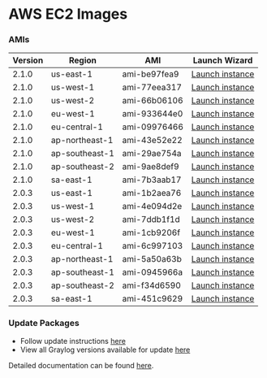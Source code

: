 AWS EC2 Images
==============

### AMIs

| Version | Region | AMI | Launch Wizard |
|---------|--------|-----|-------------|
| 2.1.0  | us-east-1 | ami-be97fea9 | [Launch instance](https://console.aws.amazon.com/ec2/v2/home?region=us-east-1#LaunchInstanceWizard:ami=ami-be97fea9) |
| 2.1.0  | us-west-1 | ami-77eea317 | [Launch instance](https://console.aws.amazon.com/ec2/v2/home?region=us-west-1#LaunchInstanceWizard:ami=ami-77eea317) |
| 2.1.0  | us-west-2 | ami-66b06106 | [Launch instance](https://console.aws.amazon.com/ec2/v2/home?region=us-west-2#LaunchInstanceWizard:ami=ami-66b06106) |
| 2.1.0  | eu-west-1 | ami-933644e0 | [Launch instance](https://console.aws.amazon.com/ec2/v2/home?region=eu-west-1#LaunchInstanceWizard:ami=ami-933644e0) |
| 2.1.0  | eu-central-1 | ami-09976466 | [Launch instance](https://console.aws.amazon.com/ec2/v2/home?region=eu-central-1#LaunchInstanceWizard:ami=ami-09976466) |
| 2.1.0  | ap-northeast-1 | ami-43e52e22 | [Launch instance](https://console.aws.amazon.com/ec2/v2/home?region=ap-northeast-1#LaunchInstanceWizard:ami=ami-43e52e22) |
| 2.1.0  | ap-southeast-1 | ami-29ae754a | [Launch instance](https://console.aws.amazon.com/ec2/v2/home?region=ap-southeast-1#LaunchInstanceWizard:ami=ami-29ae754a) |
| 2.1.0  | ap-southeast-2 | ami-9ae8def9 | [Launch instance](https://console.aws.amazon.com/ec2/v2/home?region=ap-southeast-2#LaunchInstanceWizard:ami=ami-9ae8def9) |
| 2.1.0  | sa-east-1 | ami-7b3aab17 | [Launch instance](https://console.aws.amazon.com/ec2/v2/home?region=sa-east-1#LaunchInstanceWizard:ami=ami-7b3aab17) |
| 2.0.3  | us-east-1 | ami-1b2aea76 | [Launch instance](https://console.aws.amazon.com/ec2/v2/home?region=us-east-1#LaunchInstanceWizard:ami=ami-1b2aea76) |
| 2.0.3  | us-west-1 | ami-4e094d2e | [Launch instance](https://console.aws.amazon.com/ec2/v2/home?region=us-west-1#LaunchInstanceWizard:ami=ami-4e094d2e) |
| 2.0.3  | us-west-2 | ami-7ddb1f1d | [Launch instance](https://console.aws.amazon.com/ec2/v2/home?region=us-west-2#LaunchInstanceWizard:ami=ami-7ddb1f1d) |
| 2.0.3  | eu-west-1 | ami-1cb9206f | [Launch instance](https://console.aws.amazon.com/ec2/v2/home?region=eu-west-1#LaunchInstanceWizard:ami=ami-1cb9206f) |
| 2.0.3  | eu-central-1 | ami-6c997103 | [Launch instance](https://console.aws.amazon.com/ec2/v2/home?region=eu-central-1#LaunchInstanceWizard:ami=ami-6c997103) |
| 2.0.3  | ap-northeast-1 | ami-5a50a63b | [Launch instance](https://console.aws.amazon.com/ec2/v2/home?region=ap-northeast-1#LaunchInstanceWizard:ami=ami-5a50a63b) |
| 2.0.3  | ap-southeast-1 | ami-0945966a | [Launch instance](https://console.aws.amazon.com/ec2/v2/home?region=ap-southeast-1#LaunchInstanceWizard:ami=ami-0945966a) |
| 2.0.3  | ap-southeast-2 | ami-f34d6590 | [Launch instance](https://console.aws.amazon.com/ec2/v2/home?region=ap-southeast-2#LaunchInstanceWizard:ami=ami-f34d6590) |
| 2.0.3  | sa-east-1 | ami-451c9629 | [Launch instance](https://console.aws.amazon.com/ec2/v2/home?region=sa-east-1#LaunchInstanceWizard:ami=ami-451c9629) |

### Update Packages

  * Follow update instructions [here](http://docs.graylog.org/en/1.2/pages/installation/graylog_ctl.html#upgrade-graylog)
  * View all Graylog versions available for update [here](https://packages.graylog2.org/appliances/ubuntu)

Detailed documentation can be found [here](http://docs.graylog.org/en/latest/pages/installation/aws.html).
